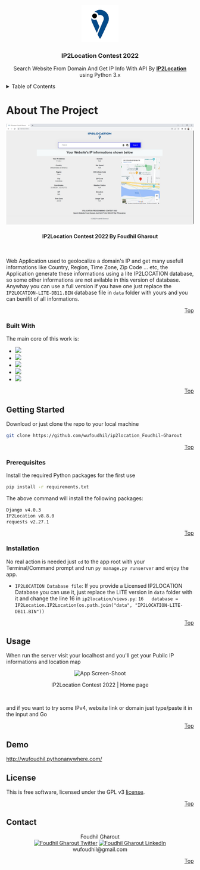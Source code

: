 <a id="readme-top"></a>
<br />
<div align="center">
  <a href="https://github.com/wufoudhil/ip2location_Foudhil-Gharout">
    <img src="static/img/logo.png" alt="Logo" width="100">
  </a>

  <h3 align="center">IP2Location Contest 2022</h3>

  <p align="center">
    Search Website From Domain And Get IP Info With API By <a href="https://www.ip2location.com"><strong>IP2Location</strong></a> using Python 3.x
  </p>
</div>

<details>
  <summary>Table of Contents</summary>
  <ol>
    <li>
      <a href="#about-the-project">About The Project</a>
      <ul>
        <li><a href="#built-with">Built With</a></li>
      </ul>
    </li>
    <li>
      <a href="#getting-started">Getting Started</a>
      <ul>
        <li><a href="#prerequisites">Prerequisites</a></li>
        <li><a href="#installation">Installation</a></li>
      </ul>
    </li>
    <li><a href="#usage">Usage</a></li>
    <li><a href="#demo">Demo</a></li>
    <li><a href="#license">License</a></li>
    <li><a href="#contact">Contact</a></li>
  </ol>
</details>

# About The Project

<div align="center">
  <a href="https://github.com/wufoudhil/ip2location_Foudhil-Gharout">
    <img src="ScreenShoots/img4.jpg" alt="App Screen-Shoot" width="600">
  </a>
  <h4 align="center">IP2Location Contest 2022 By Foudhil Gharout</h4>
</div>
</br>

Web Application used to geolocalize a domain's IP and get many usefull informations like Country, Region, Time Zone, Zip Code ... etc, the Application generate these informations using a lite IP2LOCATION database, so some other informations are not avilable in this version of database. Anywhay you can use a full version if you have one just replace the `IP2LOCATION-LITE-DB11.BIN` database file in `data` folder with yours and you can benifit of all informations.

<p align="right"><a href="#readme-top">Top</a></p>


### Built With

The main core of this work is:

* [![](https://img.shields.io/badge/Python-2a4169?style=for-the-badge&logo=python&logoColor=white)](https://www.python.org/)
* [![](https://img.shields.io/badge/Django-112e1d?style=for-the-badge&logo=django&logoColor=white)](https://www.djangoproject.com/)
* [![](https://img.shields.io/badge/HTML5-e38c22?style=for-the-badge&logo=html5&logoColor=white)](https://dev.w3.org/html5/spec-LC/)
* [![](https://img.shields.io/badge/Bootstrap-563D7C?style=for-the-badge&logo=bootstrap&logoColor=white)](https://getbootstrap.com/)
* [![](https://img.shields.io/badge/jQuery-0769AD?style=for-the-badge&logo=jquery&logoColor=white)](https://jquery.com/)

<p align="right"><a href="#readme-top">Top</a></p>


## Getting Started

Download or just clone the repo to your local machine

```sh
git clone https://github.com/wufoudhil/ip2location_Foudhil-Gharout
``` 

<p align="right"><a href="#readme-top">Top</a></p>

### Prerequisites

Install the required Python packages for the first use

```sh
pip install -r requirements.txt
``` 

The above command will install the following packages:

```
Django v4.0.3
IP2Location v8.8.0
requests v2.27.1
```

<p align="right"><a href="#readme-top">Top</a></p>

### Installation

No real action is needed just ``` cd ``` to the app root with your Terminal/Command prompt and run ``` py manage.py runserver ``` and enjoy the app.

- `IP2LOCATION Database file`: If you provide a Licensed IP2LOCATION Database you can use it, just replace the LITE version in `data` folder with it and change the line 16 in ``` ip2location/views.py ```:
  ``` 16   database = IP2Location.IP2Location(os.path.join("data", "IP2LOCATION-LITE-DB11.BIN")) ```

<p align="right"><a href="#readme-top">Top</a></p>

## Usage

When run the server visit your localhost and you'll get your Public IP informations and location map

<div align="center">
  <img src="ScreenShoots/img1.jpg" alt="App Screen-Shoot" width="600">
  <p align="center">IP2Location Contest 2022 | Home page</p>
</div>
</br>

and if you want to try some IPv4, website link or domain just type/paste it in the input and Go

<p align="right"><a href="#readme-top">Top</a></p>

## Demo

http://wufoudhil.pythonanywhere.com/

## License

This is free software, licensed under the GPL v3 [license](LICENSE/LICENSE).

<p align="right"><a href="#readme-top">Top</a></p>

## Contact

<div align="center">
Foudhil Gharout </br> <a href="https://twitter.com/wufoudhil"><img src="https://github.com/shikhar1020jais1/Git-Social/blob/master/Icons/Twitter.png" alt="Foudhil Gharout Twitter" width="32"></a> <a href="https://www.linkedin.com/in/foudhil-gharout/"><img src="https://github.com/shikhar1020jais1/Git-Social/blob/master/Icons/LinkedIn.png"  alt="Foudhil Gharout LinkedIn" width="32"></a> </br> wufoudhil@gmail.com
</div>

<p align="right"><a href="#readme-top">Top</a></p>
